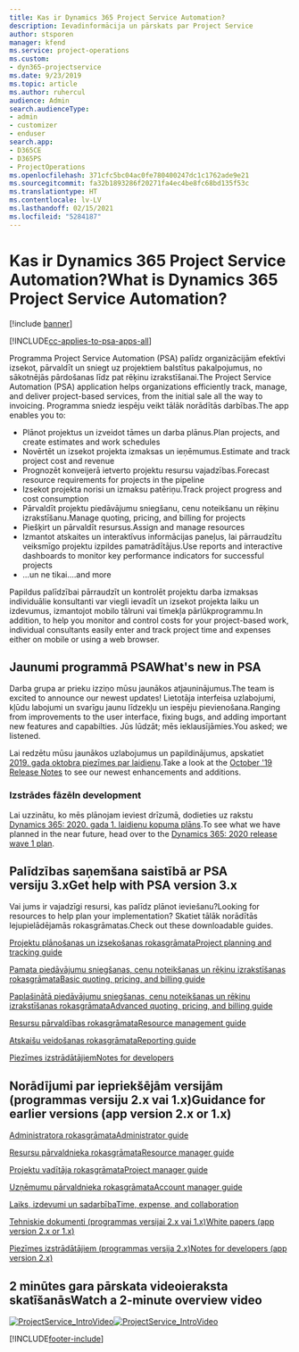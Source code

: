 ```yaml
---
title: Kas ir Dynamics 365 Project Service Automation?
description: Ievadinformācija un pārskats par Project Service
author: stsporen
manager: kfend
ms.service: project-operations
ms.custom:
- dyn365-projectservice
ms.date: 9/23/2019
ms.topic: article
ms.author: ruhercul
audience: Admin
search.audienceType:
- admin
- customizer
- enduser
search.app:
- D365CE
- D365PS
- ProjectOperations
ms.openlocfilehash: 371cfc5bc04ac0fe780400247dc1c1762ade9e21
ms.sourcegitcommit: fa32b1893286f20271fa4ec4be8fc68bd135f53c
ms.translationtype: HT
ms.contentlocale: lv-LV
ms.lasthandoff: 02/15/2021
ms.locfileid: "5284187"
---
```

# <a name="what-is-dynamics-365-project-service-automation"></a><span data-ttu-id="ff08b-103">Kas ir Dynamics 365 Project Service Automation?</span><span class="sxs-lookup"><span data-stu-id="ff08b-103">What is Dynamics 365 Project Service Automation?</span></span>

[!include [banner](../includes/psa-now-project-operations.md)]

[!INCLUDE[cc-applies-to-psa-apps-all](../includes/cc-applies-to-psa-apps-all.md)]

<span data-ttu-id="ff08b-104">Programma Project Service Automation (PSA) palīdz organizācijām efektīvi izsekot, pārvaldīt un sniegt uz projektiem balstītus pakalpojumus, no sākotnējās pārdošanas līdz pat rēķinu izrakstīšanai.</span><span class="sxs-lookup"><span data-stu-id="ff08b-104">The Project Service Automation (PSA) application helps organizations efficiently track, manage, and deliver project-based services, from the initial sale all the way to invoicing.</span></span> <span data-ttu-id="ff08b-105">Programma sniedz iespēju veikt tālāk norādītās darbības.</span><span class="sxs-lookup"><span data-stu-id="ff08b-105">The app enables you to:</span></span>

- <span data-ttu-id="ff08b-106">Plānot projektus un izveidot tāmes un darba plānus.</span><span class="sxs-lookup"><span data-stu-id="ff08b-106">Plan projects, and create estimates and work schedules</span></span>
- <span data-ttu-id="ff08b-107">Novērtēt un izsekot projekta izmaksas un ieņēmumus.</span><span class="sxs-lookup"><span data-stu-id="ff08b-107">Estimate and track project cost and revenue</span></span>
- <span data-ttu-id="ff08b-108">Prognozēt konveijerā ietverto projektu resursu vajadzības.</span><span class="sxs-lookup"><span data-stu-id="ff08b-108">Forecast resource requirements for projects in the pipeline</span></span>
- <span data-ttu-id="ff08b-109">Izsekot projekta norisi un izmaksu patēriņu.</span><span class="sxs-lookup"><span data-stu-id="ff08b-109">Track project progress and cost consumption</span></span>
- <span data-ttu-id="ff08b-110">Pārvaldīt projektu piedāvājumu sniegšanu, cenu noteikšanu un rēķinu izrakstīšanu.</span><span class="sxs-lookup"><span data-stu-id="ff08b-110">Manage quoting, pricing, and billing for projects</span></span>
- <span data-ttu-id="ff08b-111">Piešķirt un pārvaldīt resursus.</span><span class="sxs-lookup"><span data-stu-id="ff08b-111">Assign and manage resources</span></span>
- <span data-ttu-id="ff08b-112">Izmantot atskaites un interaktīvus informācijas paneļus, lai pārraudzītu veiksmīgo projektu izpildes pamatrādītājus.</span><span class="sxs-lookup"><span data-stu-id="ff08b-112">Use reports and interactive dashboards to monitor key performance indicators for successful projects</span></span>
- <span data-ttu-id="ff08b-113">...un ne tikai.</span><span class="sxs-lookup"><span data-stu-id="ff08b-113">...and more</span></span>

<span data-ttu-id="ff08b-114">Papildus palīdzībai pārraudzīt un kontrolēt projektu darba izmaksas individuālie konsultanti var viegli ievadīt un izsekot projekta laiku un izdevumus, izmantojot mobilo tālruni vai tīmekļa pārlūkprogrammu.</span><span class="sxs-lookup"><span data-stu-id="ff08b-114">In addition, to help you monitor and control costs for your project-based work, individual consultants easily enter and track project time and expenses either on mobile or using a web browser.</span></span>

## <a name="whats-new-in-psa"></a><span data-ttu-id="ff08b-115">Jaunumi programmā PSA</span><span class="sxs-lookup"><span data-stu-id="ff08b-115">What's new in PSA</span></span>
<span data-ttu-id="ff08b-116">Darba grupa ar prieku izziņo mūsu jaunākos atjauninājumus.</span><span class="sxs-lookup"><span data-stu-id="ff08b-116">The team is excited to announce our newest updates!</span></span> <span data-ttu-id="ff08b-117">Lietotāja interfeisa uzlabojumi, kļūdu labojumi un svarīgu jaunu līdzekļu un iespēju pievienošana.</span><span class="sxs-lookup"><span data-stu-id="ff08b-117">Ranging from improvements to the user interface, fixing bugs, and adding important new features and capabilties.</span></span> <span data-ttu-id="ff08b-118">Jūs lūdzāt; mēs ieklausījāmies.</span><span class="sxs-lookup"><span data-stu-id="ff08b-118">You asked; we listened.</span></span>

<span data-ttu-id="ff08b-119">Lai redzētu mūsu jaunākos uzlabojumus un papildinājumus, apskatiet [2019. gada oktobra piezīmes par laidienu](https://docs.microsoft.com/dynamics365-release-plan/2019wave2/index).</span><span class="sxs-lookup"><span data-stu-id="ff08b-119">Take a look at the [October '19 Release Notes](https://docs.microsoft.com/dynamics365-release-plan/2019wave2/index) to see our newest enhancements and additions.</span></span>

### <a name="in-development"></a><span data-ttu-id="ff08b-120">Izstrādes fāzē</span><span class="sxs-lookup"><span data-stu-id="ff08b-120">In development</span></span>
<span data-ttu-id="ff08b-121">Lai uzzinātu, ko mēs plānojam ieviest drīzumā, dodieties uz rakstu [Dynamics 365: 2020. gada 1. laidienu kopuma plāns](https://docs.microsoft.com/dynamics365-release-plan/2020wave1/index).</span><span class="sxs-lookup"><span data-stu-id="ff08b-121">To see what we have planned in the near future, head over to the [Dynamics 365: 2020 release wave 1 plan](https://docs.microsoft.com/dynamics365-release-plan/2020wave1/index).</span></span>

## <a name="get-help-with-psa-version-3x"></a><span data-ttu-id="ff08b-122">Palīdzības saņemšana saistībā ar PSA versiju 3.x</span><span class="sxs-lookup"><span data-stu-id="ff08b-122">Get help with PSA version 3.x</span></span>
<span data-ttu-id="ff08b-123">Vai jums ir vajadzīgi resursi, kas palīdz plānot ieviešanu?</span><span class="sxs-lookup"><span data-stu-id="ff08b-123">Looking for resources to help plan your implementation?</span></span> <span data-ttu-id="ff08b-124">Skatiet tālāk norādītās lejupielādējamās rokasgrāmatas.</span><span class="sxs-lookup"><span data-stu-id="ff08b-124">Check out these downloadable guides.</span></span>

 [<span data-ttu-id="ff08b-125">Projektu plānošanas un izsekošanas rokasgrāmata</span><span class="sxs-lookup"><span data-stu-id="ff08b-125">Project planning and tracking guide</span></span>](../psa/implementation-guides/project-planning-tracking.md)

 [<span data-ttu-id="ff08b-126">Pamata piedāvājumu sniegšanas, cenu noteikšanas un rēķinu izrakstīšanas rokasgrāmata</span><span class="sxs-lookup"><span data-stu-id="ff08b-126">Basic quoting, pricing, and billing guide</span></span>](../psa/implementation-guides/begin-quoting-pricing-billing.md)

 [<span data-ttu-id="ff08b-127">Paplašinātā piedāvājumu sniegšanas, cenu noteikšanas un rēķinu izrakstīšanas rokasgrāmata</span><span class="sxs-lookup"><span data-stu-id="ff08b-127">Advanced quoting, pricing, and billing guide</span></span>](../psa/implementation-guides/adv-quoting-pricing-billing.md)

 [<span data-ttu-id="ff08b-128">Resursu pārvaldības rokasgrāmata</span><span class="sxs-lookup"><span data-stu-id="ff08b-128">Resource management guide</span></span>](../psa/implementation-guides/resource-management-guide.md)

 [<span data-ttu-id="ff08b-129">Atskaišu veidošanas rokasgrāmata</span><span class="sxs-lookup"><span data-stu-id="ff08b-129">Reporting guide</span></span>](../psa/implementation-guides/reporting-guide.md)

 [<span data-ttu-id="ff08b-130">Piezīmes izstrādātājiem</span><span class="sxs-lookup"><span data-stu-id="ff08b-130">Notes for developers</span></span>](../psa/developer-guides/overview-dev-notes-v3.x.md)

## <a name="guidance-for-earlier-versions-app-version-2x-or-1x"></a><span data-ttu-id="ff08b-131">Norādījumi par iepriekšējām versijām (programmas versiju 2.x vai 1.x)</span><span class="sxs-lookup"><span data-stu-id="ff08b-131">Guidance for earlier versions (app version 2.x or 1.x)</span></span>
 [<span data-ttu-id="ff08b-132">Administratora rokasgrāmata</span><span class="sxs-lookup"><span data-stu-id="ff08b-132">Administrator guide</span></span>](../psa/admin-guide.md)

 [<span data-ttu-id="ff08b-133">Resursu pārvaldnieka rokasgrāmata</span><span class="sxs-lookup"><span data-stu-id="ff08b-133">Resource manager guide</span></span>](../psa/resource-manager-guide.md)

 [<span data-ttu-id="ff08b-134">Projektu vadītāja rokasgrāmata</span><span class="sxs-lookup"><span data-stu-id="ff08b-134">Project manager guide</span></span>](../psa/project-manager-guide.md)

 [<span data-ttu-id="ff08b-135">Uzņēmumu pārvaldnieka rokasgrāmata</span><span class="sxs-lookup"><span data-stu-id="ff08b-135">Account manager guide</span></span>](../psa/account-manager-guide.md)

 [<span data-ttu-id="ff08b-136">Laiks, izdevumi un sadarbība</span><span class="sxs-lookup"><span data-stu-id="ff08b-136">Time, expense, and collaboration</span></span>](../psa/time-expense-collaboration-guide.md)

 [<span data-ttu-id="ff08b-137">Tehniskie dokumenti (programmas versijai 2.x vai 1.x)</span><span class="sxs-lookup"><span data-stu-id="ff08b-137">White papers (app version 2.x or 1.x)</span></span>](../psa/white-papers.md)

 [<span data-ttu-id="ff08b-138">Piezīmes izstrādātājiem (programmas versija 2.x)</span><span class="sxs-lookup"><span data-stu-id="ff08b-138">Notes for developers (app version 2.x)</span></span>](../psa/developer-guides/add-custom-qoi-forms-v2.x.md)

 ## <a name="watch-a-2-minute-overview-video"></a><span data-ttu-id="ff08b-139">2 minūtes gara pārskata videoieraksta skatīšanās</span><span class="sxs-lookup"><span data-stu-id="ff08b-139">Watch a 2-minute overview video</span></span>
 <a name="heroArea"></a> <span data-ttu-id="ff08b-140">[![ProjectService_IntroVideo](../psa/media/project-service-intro-video.png "ProjectService_IntroVideo")](https://go.microsoft.com/fwlink/p/?LinkId=799457)</span><span class="sxs-lookup"><span data-stu-id="ff08b-140">[![ProjectService_IntroVideo](../psa/media/project-service-intro-video.png "ProjectService_IntroVideo")](https://go.microsoft.com/fwlink/p/?LinkId=799457)</span></span>




[!INCLUDE[footer-include](../includes/footer-banner.md)]